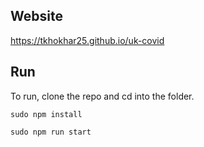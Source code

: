 ## Website
https://tkhokhar25.github.io/uk-covid

## Run
To run, clone the repo and cd into the folder.
```
sudo npm install
```
```
sudo npm run start
```
